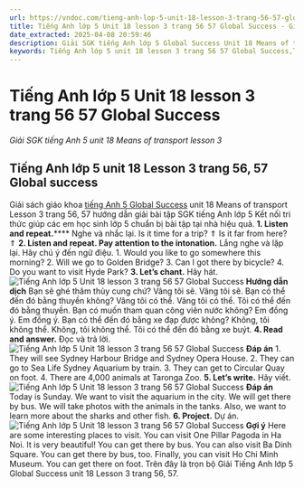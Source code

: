 ```yaml
---
url: https://vndoc.com/tieng-anh-lop-5-unit-18-lesson-3-trang-56-57-global-success-337546
title: Tiếng Anh lớp 5 Unit 18 lesson 3 trang 56 57 Global Success - Giải SGK tiếng Anh 5 unit 18 Means of transport lesson 3 - VnDoc.com
date_extracted: 2025-04-08 20:59:46
description: Giải SGK tiếng Anh lớp 5 Global Success Unit 18 Means of transport Lesson 3 bao gồm đáp án các phần bài tập trang 56, 57 giúp các em chuẩn bị bài hiệu quả.
keywords: Tiếng Anh lớp 5 unit 18 lesson 3 trang 56 57 Global Success,Tiếng Anh 5 unit 18 lesson 3 trang 56 57 Global Success,Giải SGK tiếng Anh 5 unit 18 Means of transport lesson 3,Tiếng Anh lớp 5 Global Success unit 18 lesson 3,Tiếng Anh 5 Global Success unit 18 lesson 3,tiếng anh lớp 5 unit 18 lesson 3 global success,tiếng anh 5 unit 18 lesson 3 global success
---
```


# Tiếng Anh lớp 5 Unit 18 lesson 3 trang 56 57 Global Success
 _Giải SGK tiếng Anh 5 unit 18 Means of transport lesson 3_
## Tiếng Anh lớp 5 unit 18 Lesson 3 trang 56, 57 Global success
Giải sách giáo khoa [tiếng Anh 5 Global Success](<https://vndoc.com/tieng-anh-lop-5-global-success>) unit 18 Means of transport Lesson 3 trang 56, 57 hướng dẫn giải bài tập SGK tiếng Anh lớp 5 Kết nối tri thức giúp các em học sinh lớp 5 chuẩn bị bài tập tại nhà hiệu quả.
**1\. Listen and repeat.****** Nghe và nhắc lại.
Is it time for a trip? ⇑
Is it far from here? ⇑
**2\. Listen and repeat. Pay attention to the intonation.** Lắng nghe và lặp lại. Hãy chú ý đến ngữ điệu.
1\. Would you like to go somewhere this morning?
2\. Will we go to Golden Bridge?
3\. Can I got there by bicycle?
4\. Do you want to visit Hyde Park?
**3\. Let’s chant.** Hãy hát.
![Tiếng Anh lớp 5 Unit 18 lesson 3 trang 56 57 Global Success](https://i.vdoc.vn/data/image/2025/03/03/tieng-anh-lop-5-unit-18-lesson-3-trang-56-57-global-success-1.png)
**Hướng dẫn dịch**
Bạn sẽ ghé thăm thủy cung chứ?
Vâng tôi sẽ. Vâng tôi sẽ.
Bạn có thể đến đó bằng thuyền không?
Vâng tôi có thể. Vâng tôi có thể.
Tôi có thể đến đó bằng thuyền.
Bạn có muốn tham quan công viên nước không?
Em đồng ý. Em đồng ý.
Bạn có thể đến đó bằng xe đạp được không?
Không, tôi không thể. Không, tôi không thể.
Tôi có thể đến đó bằng xe buýt.
**4\. Read and answer.** Đọc và trả lời.
![Tiếng Anh lớp 5 Unit 18 lesson 3 trang 56 57 Global Success](https://i.vdoc.vn/data/image/2025/03/03/tieng-anh-lop-5-unit-18-lesson-3-trang-56-57-global-success-2.png)
**Đáp án**
1\. They will see Sydney Harbour Bridge and Sydney Opera House.
2\. They can go to Sea Life Sydney Aquarium by train.
3\. They can get to Circular Quay on foot.
4\. There are 4,000 animals at Taronga Zoo.
**5\. Let’s write.** Hãy viết.
![Tiếng Anh lớp 5 Unit 18 lesson 3 trang 56 57 Global Success](https://i.vdoc.vn/data/image/2025/03/03/tieng-anh-lop-5-unit-18-lesson-3-trang-56-57-global-success-3.png)
**Đáp án**
Today is Sunday. We want to visit the aquarium in the city. We will get there by bus. We will take photos with the animals in the tanks. Also, we want to learn more about the sharks and other fish.
**6\. Project.** Dự án.
![Tiếng Anh lớp 5 Unit 18 lesson 3 trang 56 57 Global Success](https://i.vdoc.vn/data/image/2025/03/03/tieng-anh-lop-5-unit-18-lesson-3-trang-56-57-global-success-4.png)
**Gợi ý**
Here are some interesting places to visit. You can visit One Pillar Pagoda in Ha Noi. It is very beautiful\! You can get there by bus. You can also visit Ba Dinh Square. You can get there by bus, too. Finally, you can visit Ho Chi Minh Museum. You can get there on foot.
Trên đây là trọn bộ Giải Tiếng Anh lớp 5 Global Success unit 18 Lesson 3 trang 56, 57.
